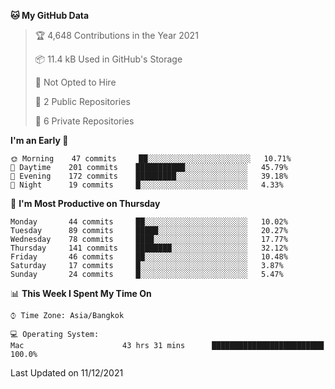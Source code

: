 <!--START_SECTION:waka-->
**🐱 My GitHub Data** 

> 🏆 4,648 Contributions in the Year 2021
 > 
> 📦 11.4 kB Used in GitHub's Storage 
 > 
> 🚫 Not Opted to Hire
 > 
> 📜 2 Public Repositories 
 > 
> 🔑 6 Private Repositories  
 > 
**I'm an Early 🐤** 

```text
🌞 Morning    47 commits     ██░░░░░░░░░░░░░░░░░░░░░░░   10.71% 
🌆 Daytime    201 commits    ███████████░░░░░░░░░░░░░░   45.79% 
🌃 Evening    172 commits    █████████░░░░░░░░░░░░░░░░   39.18% 
🌙 Night      19 commits     █░░░░░░░░░░░░░░░░░░░░░░░░   4.33%

```
📅 **I'm Most Productive on Thursday** 

```text
Monday       44 commits     ██░░░░░░░░░░░░░░░░░░░░░░░   10.02% 
Tuesday      89 commits     █████░░░░░░░░░░░░░░░░░░░░   20.27% 
Wednesday    78 commits     ████░░░░░░░░░░░░░░░░░░░░░   17.77% 
Thursday     141 commits    ████████░░░░░░░░░░░░░░░░░   32.12% 
Friday       46 commits     ██░░░░░░░░░░░░░░░░░░░░░░░   10.48% 
Saturday     17 commits     █░░░░░░░░░░░░░░░░░░░░░░░░   3.87% 
Sunday       24 commits     █░░░░░░░░░░░░░░░░░░░░░░░░   5.47%

```


📊 **This Week I Spent My Time On** 

```text
⌚︎ Time Zone: Asia/Bangkok

💻 Operating System: 
Mac                      43 hrs 31 mins      █████████████████████████   100.0%

```


 Last Updated on 11/12/2021
<!--END_SECTION:waka-->
